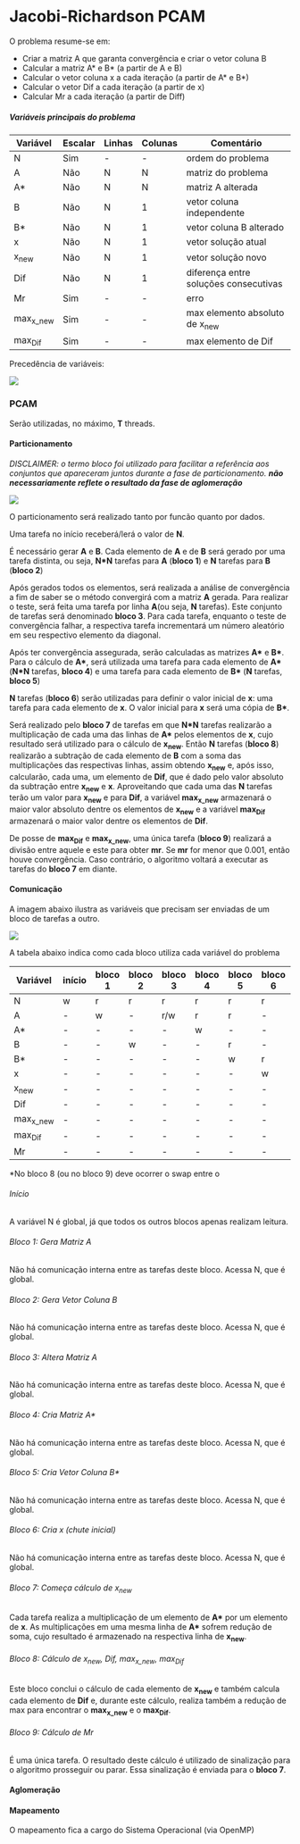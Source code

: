 # Jacobi-Richardson PCAM

O problema resume-se em:
 - Criar a matriz A que garanta convergência e criar o vetor coluna B
 - Calcular a matriz A* e B* (a partir de A e B)
 - Calcular o vetor coluna x a cada iteração (a partir de A* e B*)
 - Calcular o vetor Dif a cada iteração (a partir de x)
 - Calcular Mr a cada iteração (a partir de Diff)
 
##### Variáveis principais do problema

|Variável  |Escalar|Linhas|Colunas|Comentário                           |
|----      |----   |----  |----   |---                                  |
|N         |Sim    |-     |-      |ordem do problema                    |
|A         |Não    |N     |N      |matriz do problema                   |
|A*        |Não    |N     |N      |matriz A alterada                    |
|B         |Não    |N     |1      |vetor coluna independente            |
|B*        |Não    |N     |1      |vetor coluna B alterado              |
|x         |Não    |N     |1      |vetor solução atual                  |
|x<sub>new</sub>    |Não    |N     |1      |vetor solução novo                   |
|Dif       |Não    |N     |1      |diferença entre soluções consecutivas|
|Mr        |Sim    |-     |-      |erro                                 |
|max<sub>x_new</sub>|Sim    |-     |-      |max elemento absoluto de x<sub>new</sub>      |
|max<sub>Dif</sub>  |Sim    |-     |-      |max elemento de Dif                  |

Precedência de variáveis:

![](.README_images/variables_precedence.png)

### PCAM

Serão utilizadas, no máximo, **T** threads.

#### Particionamento

*DISCLAIMER: o termo bloco foi utilizado para facilitar a referência aos conjuntos que apareceram juntos durante a fase de particionamento. **não necessariamente reflete o resultado da fase de aglomeração*** 

![](.README_images/partitioning.png)

O particionamento será realizado tanto por funcão quanto por dados.

Uma tarefa no início receberá/lerá o valor de **N**.

É necessário gerar **A** e **B**. Cada elemento de **A** e de **B** será gerado por uma tarefa distinta, ou seja, **N\*N** tarefas para **A** (**bloco 1**) e **N** tarefas para **B** (**bloco 2**)

Após gerados todos os elementos, será realizada a análise de convergência a fim de saber se o método convergirá com a matriz **A** gerada. Para realizar o teste, será feita uma tarefa por linha **A**(ou seja, **N** tarefas). Este conjunto de tarefas será denominado **bloco 3**.
Para cada tarefa, enquanto o teste de convergência falhar, a respectiva tarefa incrementará um número aleatório em seu respectivo elemento da diagonal.

Após ter convergência assegurada, serão calculadas as matrizes **A\*** e **B\***.
Para o cálculo de **A\***, será utilizada uma tarefa para cada elemento de **A\*** (**N\*N** tarefas, **bloco 4**) e uma tarefa para cada elemento de **B\*** (**N** tarefas, **bloco 5**)

**N** tarefas (**bloco 6**) serão utilizadas para definir o valor inicial de **x**: uma tarefa para cada elemento de **x**. O valor inicial para **x** será uma cópia de **B\***.

Será realizado pelo **bloco 7** de tarefas em que **N\*N** tarefas realizarão a multiplicação de cada uma das linhas de **A\*** pelos elementos de **x**, cujo resultado será utilizado para o cálculo de **x<sub>new</sub>**. Então **N** tarefas (**bloco 8**) realizarão a subtração de cada elemento de **B** com a soma das multiplicações das respectivas linhas, assim obtendo **x<sub>new</sub>** e, após isso, calcularão, cada uma, um elemento de **Dif**, que é dado pelo valor absoluto da subtração entre **x<sub>new</sub>** e **x**. Aproveitando que cada uma das **N** tarefas terão um valor para **x<sub>new</sub>** e para **Dif**, a variável **max<sub>x_new</sub>** armazenará o maior valor absoluto dentre os elementos de **x<sub>new</sub>** e a variável **max<sub>Dif</sub>** armazenará o maior valor dentre os elementos de **Dif**.

De posse de **max<sub>Dif</sub>** e **max<sub>x_new</sub>**, uma única tarefa (**bloco 9**) realizará a divisão entre aquele e este para obter **mr**. Se **mr** for menor que 0.001, então houve convergência. Caso contrário, o algoritmo voltará a executar as tarefas do **bloco 7** em diante.



#### Comunicação

A imagem abaixo ilustra as variáveis que precisam ser enviadas de um bloco de tarefas a outro.

![](.README_images/communication.png)

A tabela abaixo indica como cada bloco utiliza cada variável do problema

|Variável           |início |bloco 1|bloco 2|bloco 3|bloco 4|bloco 5|bloco 6|bloco 7|bloco 8|bloco 9|
|----               |----   |----   |----   |----   |----   |----   |----   |----   |----   |----   |
|N                  |   w   |   r   |   r   |   r   |   r   |   r   |   r   |   r   |   r   |   -   |
|A                  |   -   |   w   |   -   |  r/w  |   r   |   r   |   -   |   -   |   -   |   -   |
|A*                 |   -   |   -   |   -   |   -   |   w   |   -   |   -   |   r   |   -   |   -   |
|B                  |   -   |   -   |   w   |   -   |   -   |   r   |   -   |   -   |   -   |   -   |
|B*                 |   -   |   -   |   -   |   -   |   -   |   w   |   r   |   -   |   -   |   -   |
|x                  |   -   |   -   |   -   |   -   |   -   |   -   |   w   |   r   |   r   |   -   |
|x<sub>new</sub>    |   -   |   -   |   -   |   -   |   -   |   -   |   -   |   w   |   w   |   -   |
|Dif                |   -   |   -   |   -   |   -   |   -   |   -   |   -   |   -   |   w   |   -   |
|max<sub>x_new</sub>|   -   |   -   |   -   |   -   |   -   |   -   |   -   |   -   |   w   |   r   |
|max<sub>Dif</sub>  |   -   |   -   |   -   |   -   |   -   |   -   |   -   |   -   |   w   |   r   |
|Mr                 |   -   |   -   |   -   |   -   |   -   |   -   |   -   |   -   |   -   |   w   |

*No bloco 8 (ou no bloco 9) deve ocorrer o swap entre o


###### Início

A variável N é global, já que todos os outros blocos apenas realizam leitura.

###### Bloco 1: Gera Matriz A

Não há comunicação interna entre as tarefas deste bloco. Acessa N, que é global.

###### Bloco 2: Gera Vetor Coluna B

Não há comunicação interna entre as tarefas deste bloco. Acessa N, que é global.

###### Bloco 3: Altera Matriz A

Não há comunicação interna entre as tarefas deste bloco. Acessa N, que é global.

###### Bloco 4: Cria Matriz A*

Não há comunicação interna entre as tarefas deste bloco. Acessa N, que é global.

###### Bloco 5: Cria Vetor Coluna B*

Não há comunicação interna entre as tarefas deste bloco. Acessa N, que é global.

###### Bloco 6: Cria x (chute inicial)

Não há comunicação interna entre as tarefas deste bloco. Acessa N, que é global.

###### Bloco 7: Começa cálculo de x<sub>new</sub>

Cada tarefa realiza a multiplicação de um elemento de **A\*** por um elemento de **x**. As multiplicações em uma mesma linha de **A\*** sofrem redução de soma, cujo resultado é armazenado na respectiva linha de **x<sub>new</sub>**.

###### Bloco 8: Cálculo de x<sub>new</sub>, Dif, max<sub>x_new</sub>, max<sub>Dif</sub>

Este bloco conclui o cálculo de cada elemento de **x<sub>new</sub>** e também calcula cada elemento de **Dif** e, durante este cálculo, realiza também a redução de max para encontrar o **max<sub>x_new</sub>** e o **max<sub>Dif</sub>**. 

###### Bloco 9: Cálculo de Mr

É uma única tarefa. O resultado deste cálculo é utilizado de sinalização para o algoritmo prosseguir ou parar. Essa sinalização é enviada para o **bloco 7**.



#### Aglomeração



#### Mapeamento

O mapeamento fica a cargo do Sistema Operacional (via OpenMP)